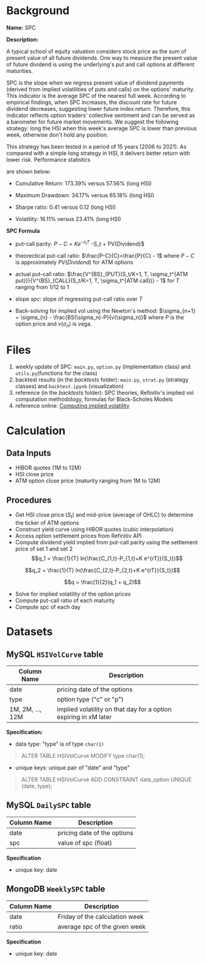 # Background
**Name:** SPC

**Description:** 

A typical school of equity valuation considers stock price as the sum of present value of all future dividends. One way to measure the present value of future dividend is using the underlying's put and call options at different maturities.

SPC is the slope when we regress present value of dividend payments (derived from implied volatilities of puts and calls) on the options' maturity. This indicator is the average SPC of the nearest full week. According to empirical findings, when SPC increases, the discount rate for future dividend decreases, suggesting lower future index return. Therefore, this indicator reflects option traders' collective sentiment and can be served as a barometer for future market movements. We suggest the following strategy: long the HSI when this week's average SPC is lower than previous week, otherwise don't hold any position.

This strategy has been tested in a period of 15 years (2006 to 2021). As compared with a simple long strategy in HSI, it delivers better return with lower risk. Performance statistics

are shown below:

- Cumulative Return: 173.39% versus 57.56% (long HSI)

- Maximum Drawdown: 34.17% versus 65.18% (long HSI)

- Sharpe ratio: 0.41 versus 0.12 (long HSI)

- Volatility: 16.11% versus 23.41% (long HSI)

   
**SPC Formula**
- put-call parity: $P- C = K e^{-r_t T}$ -S_t + PV(Dividend)$
- theorectical put-call ratio: $\frac{P-C}{C}=\frac{P}{C} - 1$ where $P-C$ is approximately $PV(Dividend)$ for ATM options
- actual put-call ratio: 
  $\frac{V^{BS}_{PUT}(S_t/K=1, T, \sigma_t^{ATM put})}{V^{BS}_{CALL}(S_t/K=1, T, \sigma_t^{ATM call})} - 1$ for $T$ ranging from 1/12 to 1
- slope $spc$: slope of regressing put-call ratio over $T$
  
- Back-solving for implied vol using the Newton's method: $\sigma_{n+1} = \sigma_{n} - \frac{BS(\sigma_n)-P}{v(\sigma_n)}$ where 
$P$ is the option price and $v(\sigma_n)$ is vega. 




# Files
1. weekly update of SPC: `main.py`, `option.py` (implementation class) and  `utils.py`(functions for the class)
2. backtest results (in the *backtests* folder): `main.py`, `strat.py` (strategy classes) and `backtest.ipynb` (visualization)
3. reference (in the *backtests* folder): SPC theories, Refinitiv's implied vol computation methodology, formulas for Black-Scholes Models
4. reference online: [Computing implied volatility](https://quant.stackexchange.com/questions/7761/a-simple-formula-for-calculating-implied-volatility)

# Calculation
## Data Inputs
- HIBOR quotes (1M to 12M)
- HSI close price
- ATM option close price (maturity ranging from 1M to 12M)

## Procedures
- Get HSI close price ($S_t$) and mid-price (average of OHLC) to determine the ticker of ATM 
options
- Construct yield curve using HIBOR quotes (cubic interpolation)
- Access option settlement prices from Refinitiv API
- Compute dividend yield implied from put-call parity using the settlement price of set 1 and set 2
$$q_1 = \frac{1}{T} ln(\frac{C_{1,t}-P_{1,t}+K e^{rT}}{S_t})$$

$$q_2 = \frac{1}{T} ln(\frac{C_{2,t}-P_{2,t}+K e^{rT}}{S_t})$$

$$q = \frac{1}{2}(q_1 + q_2)$$ 

- Solve for implied volatility of the option prices
- Compute put-call ratio of each maturity
- Compute spc of each day

# Datasets
## MySQL `HSIVolCurve` table

| Column Name      | Description |
| ----------- | ----------- | 
| date | pricing date of the options |
| type | option type ("c" or "p") |
| 1M, 2M, ...,  12M | implied volatility on that day for a option expiring in xM later|


**Specification:**
- data type: "type" is of type `char(1)`
  
> ALTER TABLE HSIVolCurve MODIFY type char(1);  
- unique keys: unique pair of "date" and "type"

> ALTER TABLE HSIVolCurve ADD CONSTRAINT date_option UNIQUE (date, type);

## MySQL `DailySPC` table
| Column Name      | Description |
| ----------- | ----------- | 
| date | pricing date of the options |
| spc | value of spc (float)|

**Specification**
- unique key: date

## MongoDB `WeeklySPC` table

| Column Name      | Description |
| ----------- | ----------- | 
| date | Friday of the calculation week |
| ratio | average spc of the given week|

**Specification**
- unique key: date
